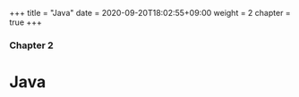 +++
title = "Java"
date = 2020-09-20T18:02:55+09:00
weight = 2
chapter = true
+++

### Chapter 2

# Java

